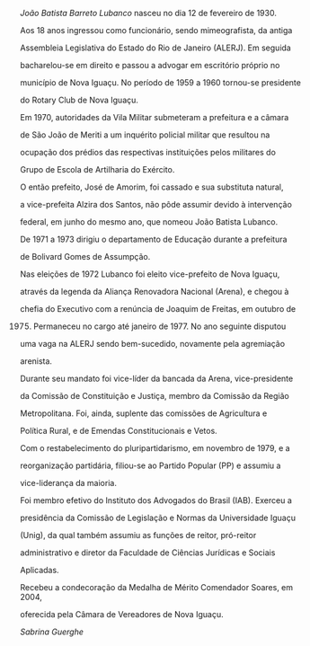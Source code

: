 

*João Batista Barreto Lubanco* nasceu no dia 12 de fevereiro de 1930.



Aos 18 anos ingressou como funcionário, sendo mimeografista, da antiga

Assembleia Legislativa do Estado do Rio de Janeiro (ALERJ). Em seguida

bacharelou-se em direito e passou a advogar em escritório próprio no

município de Nova Iguaçu. No período de 1959 a 1960 tornou-se presidente

do Rotary Club de Nova Iguaçu.



Em 1970, autoridades da Vila Militar submeteram a prefeitura e a câmara

de São João de Meriti a um inquérito policial militar que resultou na

ocupação dos prédios das respectivas instituições pelos militares do

Grupo de Escola de Artilharia do Exército.



O então prefeito, José de Amorim, foi cassado e sua substituta natural,

a vice-prefeita Alzira dos Santos, não pôde assumir devido à intervenção

federal, em junho do mesmo ano, que nomeou João Batista Lubanco.



De 1971 a 1973 dirigiu o departamento de Educação durante a prefeitura

de Bolivard Gomes de Assumpção.



Nas eleições de 1972 Lubanco foi eleito vice-prefeito de Nova Iguaçu,

através da legenda da Aliança Renovadora Nacional (Arena), e chegou à

chefia do Executivo com a renúncia de Joaquim de Freitas, em outubro de

1975. Permaneceu no cargo até janeiro de 1977. No ano seguinte disputou

uma vaga na ALERJ sendo bem-sucedido, novamente pela agremiação

arenista.



Durante seu mandato foi vice-líder da bancada da Arena, vice-presidente

da Comissão de Constituição e Justiça, membro da Comissão da Região

Metropolitana. Foi, ainda, suplente das comissões de Agricultura e

Política Rural, e de Emendas Constitucionais e Vetos.



Com o restabelecimento do pluripartidarismo, em novembro de 1979, e a

reorganização partidária, filiou-se ao Partido Popular (PP) e assumiu a

vice-liderança da maioria.



Foi membro efetivo do Instituto dos Advogados do Brasil (IAB). Exerceu a

presidência da Comissão de Legislação e Normas da Universidade Iguaçu

(Unig), da qual também assumiu as funções de reitor, pró-reitor

administrativo e diretor da Faculdade de Ciências Jurídicas e Sociais

Aplicadas.



Recebeu a condecoração da Medalha de Mérito Comendador Soares, em 2004,

oferecida pela Câmara de Vereadores de Nova Iguaçu.



*Sabrina Guerghe*



